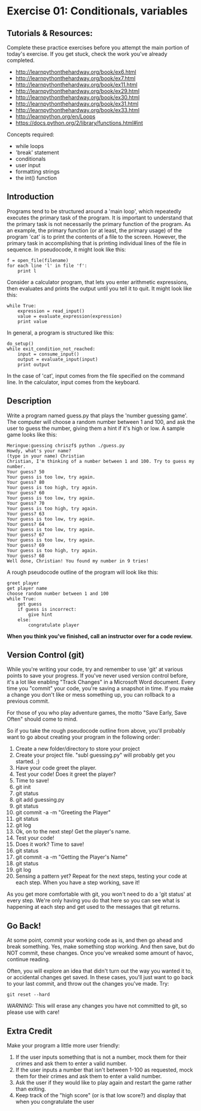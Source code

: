 Exercise 01: Conditionals, variables
=======

Tutorials & Resources:
-------
Complete these practice exercises before you attempt the main portion of today's exercise. If you get stuck, check the work you've already completed. 

* http://learnpythonthehardway.org/book/ex6.html
* http://learnpythonthehardway.org/book/ex7.html
* http://learnpythonthehardway.org/book/ex11.html
* http://learnpythonthehardway.org/book/ex29.html
* http://learnpythonthehardway.org/book/ex30.html
* http://learnpythonthehardway.org/book/ex31.html
* http://learnpythonthehardway.org/book/ex33.html
* http://learnpython.org/en/Loops
* https://docs.python.org/2/library/functions.html#int

Concepts required:
* while loops
* 'break' statement
* conditionals
* user input
* formatting strings
* the int() function

Introduction
-------
Programs tend to be structured around a 'main loop', which repeatedly executes the primary task of the program. It is important to understand that the primary task is not necessarily the primary function of the program. As an example, the primary function (or at least, the primary usage) of the program 'cat' is to print the contents of a file to the screen. However, the primary task in accomplishing that is printing individual lines of the file in sequence. In pseudocode, it might look like this:

    f = open_file(filename)
    for each line 'l' in file 'f':
        print l

Consider a calculator program, that lets you enter arithmetic expressions, then evaluates and prints the output until you tell it to quit. It might look like this:

    while True:
        expression = read_input()
        value = evaluate_expression(expression)
        print value

In general, a program is structured like this:

    do_setup()
    while exit_condition_not_reached:
        input = consume_input()
        output = evaluate_input(input)
        print output

In the case of 'cat', input comes from the file specified on the command line. In the calculator, input comes from the keyboard.


Description
-------
Write a program named guess.py that plays the 'number guessing game'. The computer will choose a random number between 1 and 100, and ask the user to guess the number, giving them a hint if it's high or low. A sample game looks like this:

```
Meringue:guessing chriszf$ python ./guess.py
Howdy, what's your name?
(type in your name) Christian
Christian, I'm thinking of a number between 1 and 100. Try to guess my number.
Your guess? 50
Your guess is too low, try again.
Your guess? 80
Your guess is too high, try again.
Your guess? 60
Your guess is too low, try again.
Your guess? 70
Your guess is too high, try again.
Your guess? 63
Your guess is too low, try again.
Your guess? 64
Your guess is too low, try again.
Your guess? 67
Your guess is too low, try again.
Your guess? 69
Your guess is too high, try again.
Your guess? 68
Well done, Christian! You found my number in 9 tries!
```

A rough pseudocode outline of the program will look like this:

    greet player
    get player name
    choose random number between 1 and 100
    while True:
        get guess
        if guess is incorrect:
            give hint
        else:
            congratulate player

**When you think you've finished, call an instructor over for a code review.**

Version Control (git)
-------
While you're writing your code, try and remember to use 'git' at various points to save your progress.  If you've never used version control before, it's a lot like enabling "Track Changes" in a Microsoft Word document.  Every time you "commit" your code, you're saving a snapshot in time.  If you make a change you don't like or mess something up, you can rollback to a previous commit.

For those of you who play adventure games, the motto "Save Early, Save Often" should come to mind.

So if you take the rough pseudocode outline from above, you'll probably want to go about creating your program in the following order:

1. Create a new folder/directory to store your project
1. Create your project file.  "subl guessing.py" will probably get you started.  ;)
1. Have your code greet the player.
1. Test your code!  Does it greet the player?
1. Time to save!
  1. git init
  1. git status
  1. git add guessing.py
  1. git status
  1. git commit -a -m "Greeting the Player"
  1. git status
  1. git log
1. Ok, on to the next step!  Get the player's name.
1. Test your code!
1. Does it work?  Time to save!
  1. git status
  1. git commit -a -m "Getting the Player's Name"
  1. git status
  1. git log
1. Sensing a pattern yet?  Repeat for the next steps, testing your code at each step.  When you have a step working, save it!

As you get more comfortable with git, you won't need to do a 'git status' at every step.  We're only having you do that here so you can see what is happening at each step and get used to the messages that git returns.

## Go Back!
At some point, commit your working code as is, and then go ahead and break something. Yes, make something stop working. And then save, but do NOT commit, these changes. Once you've wreaked some amount of havoc, continue reading. 

Often, you will explore an idea that didn't turn out the way you wanted it to, or accidental changes get saved. In these cases, you'll just want to go back to your last commit, and throw out the changes you've made. Try:

    git reset --hard

*WARNING:* This will erase any changes you have not committed to git, so please use with care!




Extra Credit
-------

Make your program a little more user friendly:

1. If the user inputs something that is not a number, mock them for their crimes and ask them to enter a valid number.
2. If the user inputs a number that isn't between 1-100 as requested, mock them for their crimes and ask them to enter a valid number.
3. Ask the user if they would like to play again and restart the game rather than exiting.
4. Keep track of the "high score" (or is that low score?) and display that when you congratulate the user
